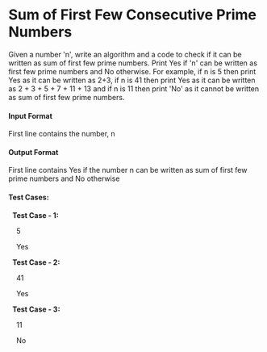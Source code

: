 # Sum of First Few Consecutive Prime Numbers

Given a number 'n', write an algorithm and a code to check if it can be written as sum of
first few prime numbers. Print Yes if 'n' can be written as first few prime numbers and No
otherwise. For example, if n is 5 then print Yes as it can be written as 2+3, if n is 41 then
print Yes as it can be written as 2 + 3 + 5 + 7 + 11 + 13 and if n is 11 then print 'No' as it
cannot be written as sum of first few prime numbers.

#### Input Format

First line contains the number, n

#### Output Format

First line contains Yes if the number n can be written as sum of first few prime numbers
and No otherwise

#### Test Cases:

&nbsp;  **Test Case - 1:**

&nbsp; &nbsp; 5

&nbsp; &nbsp; Yes

&nbsp;  **Test Case - 2:**

&nbsp; &nbsp; 41

&nbsp; &nbsp; Yes

&nbsp;  **Test Case - 3:**

&nbsp; &nbsp; 11

&nbsp; &nbsp; No
